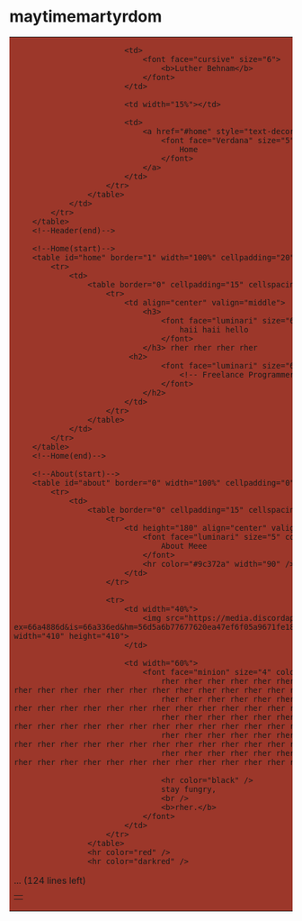 # maytimemartyrdom
<html>
    <head>
        <title>Luther - Portfolio</title>
    </head>
    <link rel="icon" type="image/x-icon" href="https://ih1.redbubble.net/image.5107195618.1785/tst,small,845x845-pad,1000x1000,f8f8f8.jpg">
    <body>
        <!--Header(start)-->
        <table id="header" border="0" width="100%" cellpadding="0" cellspacing="0" bgcolor="#9c372a">
            <tr>
                <td>
                    <table border="0" cellpadding="15" cellspacing="0" width="90%" align="center">
                        <tr>
                            <td></td>

                            <td>
                                <font face="cursive" size="6">
                                    <b>Luther Behnam</b>
                                </font>
                            </td>

                            <td width="15%"></td>

                            <td>
                                <a href="#home" style="text-decoration: none;">
                                    <font face="Verdana" size="5" color="white">
                                        Home
                                    </font>
                                </a>
                            </td>
                        </tr>
                    </table>
                </td>
            </tr>
        </table>
        <!--Header(end)-->

        <!--Home(start)-->
        <table id="home" border="1" width="100%" cellpadding="20" cellspacing="0" bgcolor="black">
            <tr>
                <td>
                    <table border="0" cellpadding="15" cellspacing="0" width="90%" align="center">
                        <tr>
                            <td align="center" valign="middle">
                                <h3>
                                    <font face="luminari" size="6" color="#9c372a">
                                        haii haii hello
                                    </font>
                                </h3> rher rher rher rher
                             <h2>
                                    <font face="luminari" size="6" color="#9c372a">
                                        <!-- Freelance Programmer -->
                                    </font>
                                </h2>
                            </td>
                        </tr>
                    </table>
                </td>
            </tr>
        </table>
        <!--Home(end)-->

        <!--About(start)-->
        <table id="about" border="0" width="100%" cellpadding="0" cellspacing="0" bgcolor="black">
            <tr>
                <td>
                    <table border="0" cellpadding="15" cellspacing="0" width="80%" align="center">
                        <tr>
                            <td height="180" align="center" valign="middle" colspan="2">
                                <font face="luminari" size="5" color="#9c372a">
                                    About Meee
                                </font>
                                <hr color="#9c372a" width="90" />
                            </td>
                        </tr>

                        <tr>
                            <td width="40%">
                                <img src="https://media.discordapp.net/attachments/1217197494837186691/1261739174587924490/Illustration.png?ex=66a4886d&is=66a336ed&hm=56d5a6b77677620ea47ef6f05a9671fe18d32b65ccdb3371b6aba84ec0a87df1&=&format=webp&quality=lossless&width=583&height=583" width="410" height="410">
                            </td>

                            <td width="60%">
                                <font face="minion" size="4" color="red">
                                    rher rher rher rher rher rher rher rher rher rher rher rher rher rher rher rher rher rher rher rher rher rher rher rher rher rher rher rher rher rher rher rher rher rher rher rher rher rher rher rher rher rher
                                    rher rher rher rher rher rher rher rher rher rher rher rher rher rher rher rher rher rher rher rher rher rher rher rher rher rher rher rher rher rher rher rher rher rher rher rher rher rher rher
                                    rher rher rher rher rher rher rher rher rher rher rher rher rher rher rher rher rher rher rher rher rher rher rher rher rher rher rher rher rher rher rher rher rher rher rher rher rher rher rher
                                    rher rher rher rher rher rher rher rher rher rher rher rher rher rher rher rher rher rher rher rher rher rher rher rher rher rher rher rher rher rher rher rher rher rher rher rher rher rher rher
                                    rher rher rher rher rher rher rher rher rher rher rher rher rher rher rher rher rher rher rher rher rher rher rher rher rher rher rher rher rher rher rher rher rher rher rher rher rher rher rher
                                    
                                    <hr color="black" />
                                    stay fungry,
                                    <br />
                                    <b>rher.</b>
                                </font>
                            </td>
                        </tr>
                    </table>
                    <hr color="red" />
                    <hr color="darkred" />
... (124 lines left)
